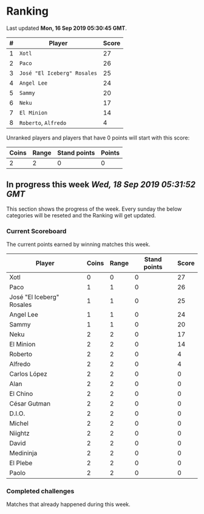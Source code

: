 # Ranking

Last updated **Mon, 16 Sep 2019 05:30:45 GMT**.

|#|Player|Score|
|-|------|-----|
|1|`Xotl`|27|
|2|`Paco`|26|
|3|`José "El Iceberg" Rosales`|25|
|4|`Angel Lee`|24|
|5|`Sammy`|20|
|6|`Neku`|17|
|7|`El Minion`|14|
|8|`Roberto`, `Alfredo`|4|

Unranked players and players that have 0 points will start with this score:

|Coins|Range|Stand points|Points|
|-----|-----|------------|------|
|2|2|0|0|

## In progress this week *Wed, 18 Sep 2019 05:31:52 GMT*
This section shows the progress of the week. Every sunday the below categories will be reseted and the Ranking will get updated.

### Current Scoreboard
The current points earned by winning matches this week.

|Player|Coins|Range|Stand points|Score|
|------|-----|-----|------------|-----|
|Xotl|0|0|0|27|
|Paco|1|1|0|26|
|José "El Iceberg" Rosales|1|1|0|25|
|Angel Lee|1|1|0|24|
|Sammy|1|1|0|20|
|Neku|2|2|0|17|
|El Minion|2|2|0|14|
|Roberto|2|2|0|4|
|Alfredo|2|2|0|4|
|Carlos López|2|2|0|0|
|Alan|2|2|0|0|
|El Chino|2|2|0|0|
|César Gutman|2|2|0|0|
|D.I.O.|2|2|0|0|
|Michel|2|2|0|0|
|Niightz|2|2|0|0|
|David|2|2|0|0|
|Medininja|2|2|0|0|
|El Plebe|2|2|0|0|
|Paolo|2|2|0|0|

### Completed challenges
Matches that already happened during this week.


